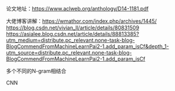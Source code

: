 论文地址：https://www.aclweb.org/anthology/D14-1181.pdf  

大佬博客讲解：https://wmathor.com/index.php/archives/1445/  
https://blog.csdn.net/vivian_ll/article/details/80831509  
https://asialee.blog.csdn.net/article/details/88813385?utm_medium=distribute.pc_relevant.none-task-blog-BlogCommendFromMachineLearnPai2-1.add_param_isCf&depth_1-utm_source=distribute.pc_relevant.none-task-blog-BlogCommendFromMachineLearnPai2-1.add_param_isCf  


多个不同的N-gram相结合


CNN
